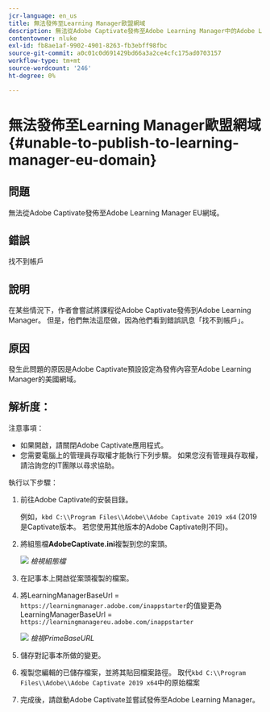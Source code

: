 ```yaml
---
jcr-language: en_us
title: 無法發佈至Learning Manager歐盟網域
description: 無法從Adobe Captivate發佈至Adobe Learning Manager中的Adobe Learning Manager EU網域。
contentowner: nluke
exl-id: fb8ae1af-9902-4901-8263-fb3ebff98fbc
source-git-commit: a0c01c0d691429bd66a3a2ce4cfc175ad0703157
workflow-type: tm+mt
source-wordcount: '246'
ht-degree: 0%

---
```


# 無法發佈至Learning Manager歐盟網域 {#unable-to-publish-to-learning-manager-eu-domain}

## 問題

無法從Adobe Captivate發佈至Adobe Learning Manager EU網域。

## 錯誤

找不到帳戶

## 說明

在某些情況下，作者會嘗試將課程從Adobe Captivate發佈到Adobe Learning Manager。 但是，他們無法這麼做，因為他們看到錯誤訊息「找不到帳戶」。

## 原因

發生此問題的原因是Adobe Captivate預設設定為發佈內容至Adobe Learning Manager的美國網域。

## 解析度：

注意事項：

* 如果開啟，請關閉Adobe Captivate應用程式。
* 您需要電腦上的管理員存取權才能執行下列步驟。 如果您沒有管理員存取權，請洽詢您的IT團隊以尋求協助。

執行以下步驟：

1. 前往Adobe Captivate的安裝目錄。

   例如，`kbd C:\\Program Files\\Adobe\\Adobe Captivate 2019 x64` (2019是Captivate版本。 若您使用其他版本的Adobe Captivate則不同)。

1. 將組態檔&#x200B;**AdobeCaptivate.ini**&#x200B;複製到您的案頭。

   ![](assets/cp-captivate.ini.png)
   *檢視組態檔*

1. 在記事本上開啟從案頭複製的檔案。
1. 將LearningManagerBaseUrl = `https://learningmanager.adobe.com/inappstarter`的值變更為LearningManagerBaseUrl = `https://learningmanagereu.adobe.com/inappstarter`

   ![](assets/cp-primebaseurl.png)
   *檢視PrimeBaseURL*

1. 儲存對記事本所做的變更。
1. 複製您編輯的已儲存檔案，並將其貼回檔案路徑。 取代`kbd C:\\Program Files\\Adobe\\Adobe Captivate 2019 x64`中的原始檔案
1. 完成後，請啟動Adobe Captivate並嘗試發佈至Adobe Learning Manager。
